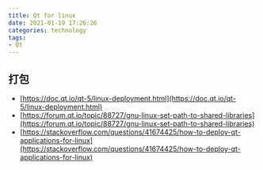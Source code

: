 ```yaml
---
title: Qt for linux
date: 2021-01-19 17:26:26
categories: technology
tags:
- Qt
---
```


## 打包

- [https://doc.qt.io/qt-5/linux-deployment.html](https://doc.qt.io/qt-5/linux-deployment.html)
- [https://forum.qt.io/topic/88727/gnu-linux-set-path-to-shared-libraries](https://forum.qt.io/topic/88727/gnu-linux-set-path-to-shared-libraries)
- [https://stackoverflow.com/questions/41674425/how-to-deploy-qt-applications-for-linux](https://stackoverflow.com/questions/41674425/how-to-deploy-qt-applications-for-linux)